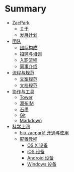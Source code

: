 # Summary

* [ZacPark]()
    * [关于](about.md)
    * [发展计划](roadmap.md)
* [团队]()
    * [团队构成](team.md)
    * [招聘与培训](newbie.md)
    * [入职流程](on-boarding.md)
    * [同事介绍](resume.md)
* [流程与规范]()
    * [文案规范](copywriting.md)
    * [文档规范](documents.md)
* [协作与工具]()
    * [Tower](tower.md)
    * [瀑布IM](pubu.md)
    * [石墨](shimo.md)
    * [Git](git.md)
    * [Markdown](markdown.md)
* [科学上网](fuck-gfw.md)
    * [biu.zacpark! 开通与使用](fuck-gfw-biu.md)
    * [配置教程](fuck-gfw-guide.md)
        * [OS X 设备](fuck-gfw-osx.md)
        * [iOS 设备](fuck-gfw-ios.md)
        * [Android 设备](fuck-gfw-android.md)
        * [Windows 设备](fuck-gfw-windows.md)
